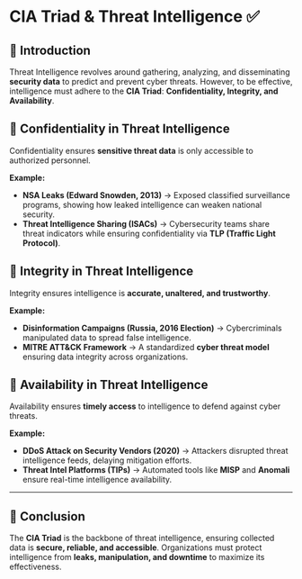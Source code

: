 # CIA Triad & Threat Intelligence ✅

## 🔹 Introduction  
Threat Intelligence revolves around gathering, analyzing, and disseminating **security data** to predict and prevent cyber threats. However, to be effective, intelligence must adhere to the **CIA Triad**: **Confidentiality, Integrity, and Availability**.

## 🔹 Confidentiality in Threat Intelligence  
Confidentiality ensures **sensitive threat data** is only accessible to authorized personnel.  

**Example:**  
- **NSA Leaks (Edward Snowden, 2013)** → Exposed classified surveillance programs, showing how leaked intelligence can weaken national security.  
- **Threat Intelligence Sharing (ISACs)** → Cybersecurity teams share threat indicators while ensuring confidentiality via **TLP (Traffic Light Protocol)**.

## 🔹 Integrity in Threat Intelligence  
Integrity ensures intelligence is **accurate, unaltered, and trustworthy**.  

**Example:**  
- **Disinformation Campaigns (Russia, 2016 Election)** → Cybercriminals manipulated data to spread false intelligence.  
- **MITRE ATT&CK Framework** → A standardized **cyber threat model** ensuring data integrity across organizations.

## 🔹 Availability in Threat Intelligence  
Availability ensures **timely access** to intelligence to defend against cyber threats.  

**Example:**  
- **DDoS Attack on Security Vendors (2020)** → Attackers disrupted threat intelligence feeds, delaying mitigation efforts.  
- **Threat Intel Platforms (TIPs)** → Automated tools like **MISP** and **Anomali** ensure real-time intelligence availability.

---

## 🔹 Conclusion  
The **CIA Triad** is the backbone of threat intelligence, ensuring collected data is **secure, reliable, and accessible**. Organizations must protect intelligence from **leaks, manipulation, and downtime** to maximize its effectiveness.
